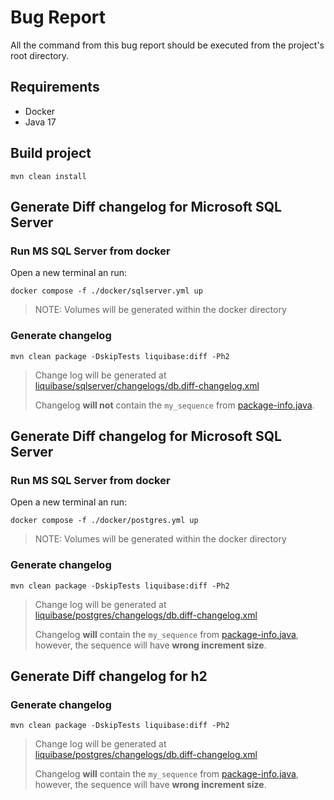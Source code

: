 # Bug Report

All the command from this bug report should be executed from the project's root directory.

## Requirements

- Docker
- Java 17

## Build project

```shell
mvn clean install
```

## Generate Diff changelog for Microsoft SQL Server

### Run MS SQL Server from docker

Open a new terminal an run:

```shell
docker compose -f ./docker/sqlserver.yml up 
```

> NOTE:
> Volumes will be generated within the docker directory

### Generate changelog

```shell
mvn clean package -DskipTests liquibase:diff -Ph2
```

> Change log will be generated at [liquibase/sqlserver/changelogs/db.diff-changelog.xml](liquibase/sqlserver/changelogs/db.diff-changelog.xml)
>
> Changelog **will not** contain the `my_sequence` from [package-info.java](src/main/java/com/example/demo/model/package-info.java).

## Generate Diff changelog for Microsoft SQL Server

### Run MS SQL Server from docker

Open a new terminal an run:

```shell
docker compose -f ./docker/postgres.yml up 
```

> NOTE:
> Volumes will be generated within the docker directory

### Generate changelog

```shell
mvn clean package -DskipTests liquibase:diff -Ph2
```

> Change log will be generated at [liquibase/postgres/changelogs/db.diff-changelog.xml](liquibase/postgres/changelogs/db.diff-changelog.xml)
>
> Changelog **will** contain the `my_sequence` from [package-info.java](src/main/java/com/example/demo/model/package-info.java), however, the sequence will have **wrong increment size**.


## Generate Diff changelog for h2

### Generate changelog

```shell
mvn clean package -DskipTests liquibase:diff -Ph2
```

> Change log will be generated at [liquibase/postgres/changelogs/db.diff-changelog.xml](liquibase/postgres/changelogs/db.diff-changelog.xml)
>
> Changelog **will** contain the `my_sequence` from [package-info.java](src/main/java/com/example/demo/model/package-info.java), however, the sequence will have **wrong increment size**.
